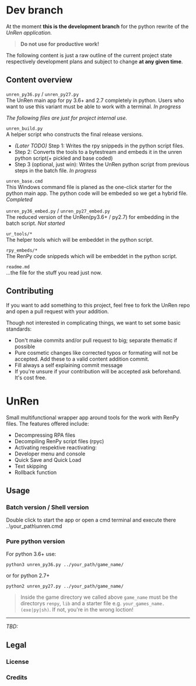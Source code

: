 # Dev branch
At the moment **this is the development branch** for the python rewrite of the
_UnRen application._
> **Do not use for productive work!**

The following content is just a raw outline of the current project state respectively
development plans and subject to change **at any given time**.

## Content overview
`unren_py36.py` / `unren_py27.py`  
The UnRen main app for py 3.6+ and 2.7 completely in python. Users who want to use
this variant must be able to work with a terminal.
_In progress_

_The following files are just for project internal use._ 

`unren_build.py`  
A helper script who constructs the final release versions.
- _(Later TODO)_ Step 1: Writes the rpy snippeds in the python script files.
- Step 2: Converts the tools to a bytestream and embeds it in the unren python
script(+ pickled and base coded)
- Step 3 (optional, just win): Writes the UnRen python script from previous steps in
the batch file. 
_In progress_

`unren_base.cmd`  
This Windows command file is planed as the one-click starter for the python main
app. The python code will be embeded so we get a hybrid file.
_Completed_

`unren_py36_embed.py` / `unren_py27_embed.py`  
The reduced version of the UnRen(py3.6+ / py2.7) for embedding in the batch script.
_Not started_

`ur_tools/*`  
The helper tools which will be embeddet in the python script.

`rpy_embeds/*`  
The RenPy code snippeds which will be embeddet in the python script.

`readme.md`  
...the file for the stuff you read just now.

## Contributing
If you want to add something to this project, feel free to fork the UnRen repo and
open a pull request with your addition.

Though not interested in complicating things, we want to set some basic standards:
- Don't make commits and/or pull request to big; separate thematic if possible
- Pure cosmetic changes like corrected typos or formating will not be accepted.
Add these to a valid content addition commit.
- Fill always a self explaining commit message
- If you're unsure if your contribution will be accepted ask beforehand. It's cost free.

<!-- madeddy: This line and above is to be removed on dev completion -->

# UnRen
Small multifunctional wrapper app around tools for the work with RenPy files.
The features offered include:
- Decompressing RPA files
- Decompiling RenPy script files (rpyc)
- Activating respektive reactivating:
 - Developer menu and console
 - Quick Save and Quick Load
 - Text skipping
 - Rollback function

## Usage
<!-- madeddy: Hm. Will we really need a batch file? -->
### Batch version / Shell version
Double click to start the app or open a cmd terminal and execute there ..\your_path\unren.cmd

### Pure python version
For python 3.6+ use:
```shell
python3 unren_py36.py ../your_path/game_name/
```
or for python 2.7+
```shell
python2 unren_py27.py ../your_path/game_name/
```

> Inside the game directory we called above `game_name` must be the directorys
`renpy`, `lib` and a starter file e.g. `your_games_name.(exe|py|sh)`. If not, you're
in the wrong loction!

---
_TBD:_
## Legal
### License

### Credits 
